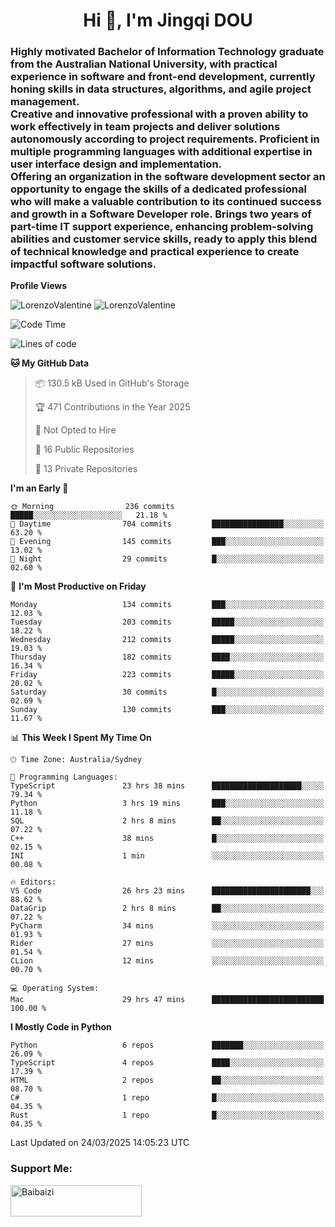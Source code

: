 <h1 align="center">Hi 👋, I'm Jingqi DOU</h1>
<h3 align="left">
Highly motivated Bachelor of Information Technology graduate from the Australian National University, with practical experience in software and front-end development, currently honing skills in data structures, algorithms, and agile project management. <br>
Creative and innovative professional with a proven ability to work effectively in team projects and deliver solutions autonomously according to project requirements. Proficient in multiple programming languages with additional expertise in user interface design and implementation. <br>
Offering an organization in the software development sector an opportunity to engage the skills of a dedicated professional who will make a valuable contribution to its continued success and growth in a Software Developer role. Brings two years of part-time IT support experience, enhancing problem-solving abilities and customer service skills, ready to apply this blend of technical knowledge and practical experience to create impactful software solutions.
</h3>

**Profile Views**<br>
<!-- <img src="https://count.getloli.com/get/@:name" alt="LorenzoValentine" theme="rule34" /> -->
<img src="https://count.getloli.com/@LorenzoValentine?name=LorenzoValentine&theme=asoul&padding=7&offset=0&align=center&scale=2&pixelated=1&darkmode=auto&prefix=020315" alt="LorenzoValentine" theme="rule34" />
<img src="https://count.getloli.com/@LorenzoValentine?name=LorenzoValentine&theme=food&padding=7&offset=0&align=center&scale=2&pixelated=1&darkmode=auto&prefix=020315" alt="LorenzoValentine" theme="rule34" />
 

<!--START_SECTION:waka-->
![Code Time](http://img.shields.io/badge/Code%20Time-1%2C700%20hrs%209%20mins-blue)

![Lines of code](https://img.shields.io/badge/From%20Hello%20World%20I%27ve%20Written-230.1%20thousand%20lines%20of%20code-blue)

**🐱 My GitHub Data** 

> 📦 130.5 kB Used in GitHub's Storage 
 > 
> 🏆 471 Contributions in the Year 2025
 > 
> 🚫 Not Opted to Hire
 > 
> 📜 16 Public Repositories 
 > 
> 🔑 13 Private Repositories 
 > 
**I'm an Early 🐤** 

```text
🌞 Morning                236 commits         █████░░░░░░░░░░░░░░░░░░░░   21.18 % 
🌆 Daytime                704 commits         ████████████████░░░░░░░░░   63.20 % 
🌃 Evening                145 commits         ███░░░░░░░░░░░░░░░░░░░░░░   13.02 % 
🌙 Night                  29 commits          █░░░░░░░░░░░░░░░░░░░░░░░░   02.60 % 
```
📅 **I'm Most Productive on Friday** 

```text
Monday                   134 commits         ███░░░░░░░░░░░░░░░░░░░░░░   12.03 % 
Tuesday                  203 commits         █████░░░░░░░░░░░░░░░░░░░░   18.22 % 
Wednesday                212 commits         █████░░░░░░░░░░░░░░░░░░░░   19.03 % 
Thursday                 182 commits         ████░░░░░░░░░░░░░░░░░░░░░   16.34 % 
Friday                   223 commits         █████░░░░░░░░░░░░░░░░░░░░   20.02 % 
Saturday                 30 commits          █░░░░░░░░░░░░░░░░░░░░░░░░   02.69 % 
Sunday                   130 commits         ███░░░░░░░░░░░░░░░░░░░░░░   11.67 % 
```


📊 **This Week I Spent My Time On** 

```text
🕑︎ Time Zone: Australia/Sydney

💬 Programming Languages: 
TypeScript               23 hrs 38 mins      ████████████████████░░░░░   79.34 % 
Python                   3 hrs 19 mins       ███░░░░░░░░░░░░░░░░░░░░░░   11.18 % 
SQL                      2 hrs 8 mins        ██░░░░░░░░░░░░░░░░░░░░░░░   07.22 % 
C++                      38 mins             █░░░░░░░░░░░░░░░░░░░░░░░░   02.15 % 
INI                      1 min               ░░░░░░░░░░░░░░░░░░░░░░░░░   00.08 % 

🔥 Editors: 
VS Code                  26 hrs 23 mins      ██████████████████████░░░   88.62 % 
DataGrip                 2 hrs 8 mins        ██░░░░░░░░░░░░░░░░░░░░░░░   07.22 % 
PyCharm                  34 mins             ░░░░░░░░░░░░░░░░░░░░░░░░░   01.93 % 
Rider                    27 mins             ░░░░░░░░░░░░░░░░░░░░░░░░░   01.54 % 
CLion                    12 mins             ░░░░░░░░░░░░░░░░░░░░░░░░░   00.70 % 

💻 Operating System: 
Mac                      29 hrs 47 mins      █████████████████████████   100.00 % 
```

**I Mostly Code in Python** 

```text
Python                   6 repos             ███████░░░░░░░░░░░░░░░░░░   26.09 % 
TypeScript               4 repos             ████░░░░░░░░░░░░░░░░░░░░░   17.39 % 
HTML                     2 repos             ██░░░░░░░░░░░░░░░░░░░░░░░   08.70 % 
C#                       1 repo              █░░░░░░░░░░░░░░░░░░░░░░░░   04.35 % 
Rust                     1 repo              █░░░░░░░░░░░░░░░░░░░░░░░░   04.35 % 
```




 Last Updated on 24/03/2025 14:05:23 UTC
<!--END_SECTION:waka-->

<!-- [![willianrod's wakatime stats](https://github-readme-stats.vercel.app/api/wakatime?username=lorenzoval2050)](https://github.com/anuraghazra/github-readme-stats) -->


<h3 align="left">Support Me:</h3>
<p><a href="https://www.buymeacoffee.com/Baibaizi"> <img align="left" src="https://cdn.buymeacoffee.com/buttons/v2/default-yellow.png" height="50" width="210" alt="Baibaizi" /></a></p><br><br>
